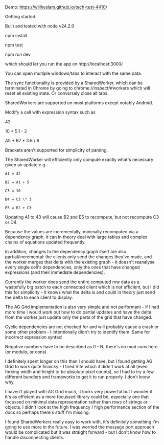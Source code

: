 Demo:
https://willheslam.github.io/tech-test-4410/

Getting started:

Built and tested with node v24.2.0

npm install

npm test

npm run dev

which should let you run the app on
http://localhost:3000/

You can open multiple windows/tabs to interact with the same data.

The sync functionality is provided by a SharedWorker, which can be terminated in Chrome by going to
chrome://inspect/#workers
which will reset all existing state.
Or conversely close all tabs.

SharedWorkers are supported on most platforms except notably Android.

Modify a cell with expression syntax such as

42

10 + 5.1 - 2

A5 + B7 \* 3.6 / 6

Brackets aren't supported for simplicity of parsing.

The SharedWorker will efficiently only compute
exactly what's necessary given an update
e.g.

```
A1 = 42

B2 = A1 + 5

C3 = 10

D4 = C3 \* 3

E5 = B2 + C3
```

Updating A1 to 43 will cause B2 and E5 to recompute, but not recompute C3 or D4.

Because the values are incrementally, minimally recomputed via a dependency graph, it can in theory deal with large tables and complex chains of equations updated frequently.

In addition, changes to the dependency graph itself are also partial/incremental: the clients only send the changes they've made, and the worker merges that delta with the existing graph - it doesn't reanalyse every single cell's dependencies, only the ones that have changed expressions (and their immediate dependencies).

Currently the worker does send the entire computed row data as a wastefully big batch to each connected client which is not efficient, but I did this for simplicity - it knows what the delta is and could in theory just send the delta to each client to display.

The AG Grid implementation is also very simple and not performant - if I had more time I would work out how to do partial updates and have the delta from the worker just update only the parts of the grid that have changed.

Cyclic dependencies are not checked for and will probably cause a crash or some other problem - I intentionally didn't try to identify them.
Same for incorrect expression syntax!

Negative numbers have to be described as 0 - N, there's no mod cons here (or modulo, or cons)

I definitely spent longer on this than I should have, but I found getting AG Grid to work quite finnicky - I tried Vite which it didn't work at all (even forcing width and height to be absolute pixel counts), so I had to try a few different bundlers and frameworks to get it to run properly. I don't know why.

I haven't played with AG Grid much, it looks very powerful but I wonder if it's as efficient as a more focussed library could be, especially one that focussed on minimal data representation rather than rows of strings or objects.
I didn't look at the high frequency / high performance section of the docs so perhaps there's stuff I'm missing.

I found SharedWorkers really easy to work with, it's definitely something I'm going to use more in the future. I was worried the message port approach would be complicated but it was straight forward - but I don't know how to handle disconnecting clients.

